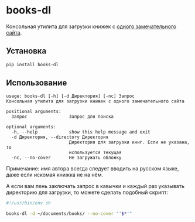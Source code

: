 # books-dl

Консольная утилита для загрузки книжек с [одного замечательного сайта](http://213.5.52.16/).

## Установка

```sh
pip install books-dl
```

## Использование

```
usage: books-dl [-h] [-d Директория] [-nc] Запрос
Консольная утилита для загрузки книжек с одного замечательного сайта

positional arguments:
  Запрос                Запрос для поиска

optional arguments:
  -h, --help            show this help message and exit
  -d Директория, --directory Директория
                        Директория для загрузки книг. Если не указана, то
                        используется текущая
  -nc, --no-cover       Не загружать обложку
```

Примечание: имя автора всегда следует вводить на русском языке, даже если искомая книжка не на нём.

А если вам лень заключать запрос в кавычки и каждый раз указывать директорию для загрузки, то можете сделать подобный скрипт:

```sh
#!/usr/bin/env sh

books-dl -d ~/documents/books/ --no-cover "'$*'"
```
